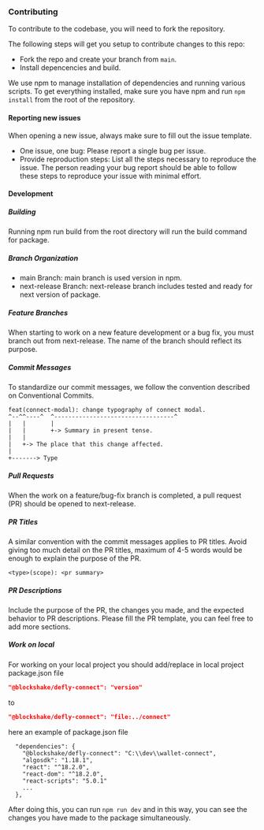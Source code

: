 ### Contributing

To contribute to the codebase, you will need to fork the repository.

The following steps will get you setup to contribute changes to this repo:

- Fork the repo and create your branch from `main`.
- Install depencencies and build.

We use npm to manage installation of dependencies and running various scripts. To get everything installed, make sure you have npm and run `npm install` from the root of the repository.

#### Reporting new issues

When opening a new issue, always make sure to fill out the issue template.

- One issue, one bug: Please report a single bug per issue.
- Provide reproduction steps: List all the steps necessary to reproduce the issue. The person reading your bug report should be able to follow these steps to reproduce your issue with minimal effort.

#### Development

##### Building

Running npm run build from the root directory will run the build command for package.

##### Branch Organization

- main Branch: main branch is used version in npm.
- next-release Branch: next-release branch includes tested and ready for next version of package.

##### Feature Branches

When starting to work on a new feature development or a bug fix, you must branch out from next-release. The name of the branch should reflect its purpose.

##### Commit Messages

To standardize our commit messages, we follow the convention described on Conventional Commits.

```ssh
feat(connect-modal): change typography of connect modal.
^--^^----^  ^----------------------------------^
|   |       |
|   |       +-> Summary in present tense.
|   |
|   +-> The place that this change affected.
|
+-------> Type
```

##### Pull Requests

When the work on a feature/bug-fix branch is completed, a pull request (PR) should be opened to next-release.

##### PR Titles

A similar convention with the commit messages applies to PR titles. Avoid giving too much detail on the PR titles, maximum of 4-5 words would be enough to explain the purpose of the PR.

```ssh
<type>(scope): <pr summary>
```

##### PR Descriptions

Include the purpose of the PR, the changes you made, and the expected behavior to PR descriptions. Please fill the PR template, you can feel free to add more sections.

##### Work on local

For working on your local project you should add/replace in local project package.json file 
```json
"@blockshake/defly-connect": "version"
```

to 

```json
"@blockshake/defly-connect": "file:../connect"
```

here an example of package.json file

```code
  "dependencies": {
    "@blockshake/defly-connect": "C:\\dev\\wallet-connect",
    "algosdk": "1.18.1",
    "react": "^18.2.0",
    "react-dom": "^18.2.0",
    "react-scripts": "5.0.1"
    ...
  },
```

After doing this, you can run `npm run dev` and in this way, you can see the changes you have made to the package simultaneously.
